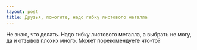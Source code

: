 ```yaml
---
layout: post 
title: Друзья, помогите, надо гибку листового металла 
--- 
```

Не знаю, что делать. Надо гибку листового металла, а выбрать не могу, да и отзывов плохих много. Может порекомендуете что-то?